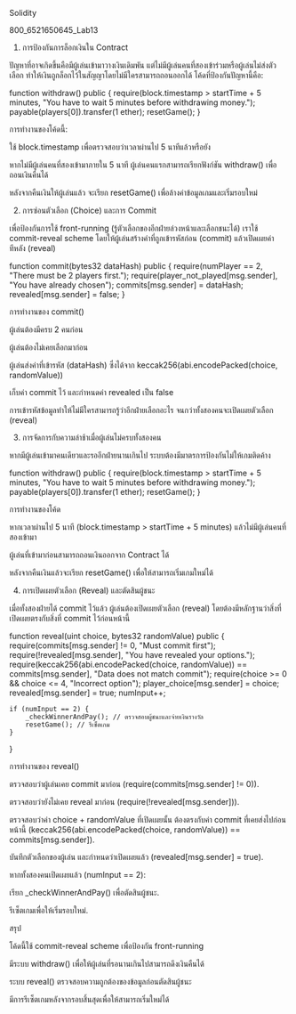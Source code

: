 Solidity

800_6521650645_Lab13

1. การป้องกันการล็อกเงินใน Contract

ปัญหาที่อาจเกิดขึ้นคือมีผู้เล่นเข้ามาวางเงินเดิมพัน แต่ไม่มีผู้เล่นคนที่สองเข้าร่วมหรือผู้เล่นไม่ส่งตัวเลือก ทำให้เงินถูกล็อกไว้ในสัญญาโดยไม่มีใครสามารถถอนออกได้ โค้ดที่ป้องกันปัญหานี้คือ:

function withdraw() public {
    require(block.timestamp > startTime + 5 minutes, "You have to wait 5 minutes before withdrawing money.");
    payable(players[0]).transfer(1 ether);
    resetGame();
}

การทำงานของโค้ดนี้:

ใช้ block.timestamp เพื่อตรวจสอบว่าเวลาผ่านไป 5 นาทีแล้วหรือยัง

หากไม่มีผู้เล่นคนที่สองเข้ามาภายใน 5 นาที ผู้เล่นคนแรกสามารถเรียกฟังก์ชัน withdraw() เพื่อถอนเงินคืนได้

หลังจากคืนเงินให้ผู้เล่นแล้ว จะเรียก resetGame() เพื่อล้างค่าข้อมูลเกมและเริ่มรอบใหม่

2. การซ่อนตัวเลือก (Choice) และการ Commit

เพื่อป้องกันการใช้ front-running (รู้ตัวเลือกของอีกฝ่ายล่วงหน้าและเลือกชนะได้) เราใช้ commit-reveal scheme โดยให้ผู้เล่นสร้างค่าที่ถูกเข้ารหัสก่อน (commit) แล้วเปิดเผยค่าทีหลัง (reveal)

function commit(bytes32 dataHash) public {
    require(numPlayer == 2, "There must be 2 players first.");
    require(player_not_played[msg.sender], "You have already chosen");
    commits[msg.sender] = dataHash;
    revealed[msg.sender] = false;
}

การทำงานของ commit()

ผู้เล่นต้องมีครบ 2 คนก่อน

ผู้เล่นต้องไม่เคยเลือกมาก่อน

ผู้เล่นส่งค่าที่เข้ารหัส (dataHash) ซึ่งได้จาก keccak256(abi.encodePacked(choice, randomValue))

เก็บค่า commit ไว้ และกำหนดค่า revealed เป็น false

การเข้ารหัสข้อมูลทำให้ไม่มีใครสามารถรู้ว่าอีกฝ่ายเลือกอะไร จนกว่าทั้งสองคนจะเปิดเผยตัวเลือก (reveal)

3. การจัดการกับความล่าช้าเมื่อผู้เล่นไม่ครบทั้งสองคน

หากมีผู้เล่นเข้ามาคนเดียวและรออีกฝ่ายนานเกินไป ระบบต้องมีมาตรการป้องกันไม่ให้เกมติดค้าง

function withdraw() public {
    require(block.timestamp > startTime + 5 minutes, "You have to wait 5 minutes before withdrawing money.");
    payable(players[0]).transfer(1 ether);
    resetGame();
}

การทำงานของโค้ด

หากเวลาผ่านไป 5 นาที (block.timestamp > startTime + 5 minutes) แล้วไม่มีผู้เล่นคนที่สองเข้ามา

ผู้เล่นที่เข้ามาก่อนสามารถถอนเงินออกจาก Contract ได้

หลังจากคืนเงินแล้วจะเรียก resetGame() เพื่อให้สามารถเริ่มเกมใหม่ได้

4. การเปิดเผยตัวเลือก (Reveal) และตัดสินผู้ชนะ

เมื่อทั้งสองฝ่ายได้ commit ไว้แล้ว ผู้เล่นต้องเปิดเผยตัวเลือก (reveal) โดยต้องมีหลักฐานว่าสิ่งที่เปิดเผยตรงกับสิ่งที่ commit ไว้ก่อนหน้านี้

function reveal(uint choice, bytes32 randomValue) public {
    require(commits[msg.sender] != 0, "Must commit first");
    require(!revealed[msg.sender], "You have revealed your options.");
    require(keccak256(abi.encodePacked(choice, randomValue)) == commits[msg.sender], "Data does not match commit");
    require(choice >= 0 && choice <= 4, "Incorrect option");
    player_choice[msg.sender] = choice;
    revealed[msg.sender] = true;
    numInput++;
    
    if (numInput == 2) {
        _checkWinnerAndPay(); // ตรวจสอบผู้ชนะและจ่ายเงินรางวัล
        resetGame(); // รีเซ็ตเกม
    }
}

การทำงานของ reveal()

ตรวจสอบว่าผู้เล่นเคย commit มาก่อน (require(commits[msg.sender] != 0)).

ตรวจสอบว่ายังไม่เคย reveal มาก่อน (require(!revealed[msg.sender])).

ตรวจสอบว่าค่า choice + randomValue ที่เปิดเผยนั้น ต้องตรงกับค่า commit ที่เคยส่งไปก่อนหน้านี้ (keccak256(abi.encodePacked(choice, randomValue)) == commits[msg.sender]).

บันทึกตัวเลือกของผู้เล่น และกำหนดว่าเปิดเผยแล้ว (revealed[msg.sender] = true).

หากทั้งสองคนเปิดเผยแล้ว (numInput == 2):

เรียก _checkWinnerAndPay() เพื่อตัดสินผู้ชนะ.

รีเซ็ตเกมเพื่อให้เริ่มรอบใหม่.

สรุป

โค้ดนี้ใช้ commit-reveal scheme เพื่อป้องกัน front-running

มีระบบ withdraw() เพื่อให้ผู้เล่นที่รอนานเกินไปสามารถดึงเงินคืนได้

ระบบ reveal() ตรวจสอบความถูกต้องของข้อมูลก่อนตัดสินผู้ชนะ

มีการรีเซ็ตเกมหลังจากรอบสิ้นสุดเพื่อให้สามารถเริ่มใหม่ได้
